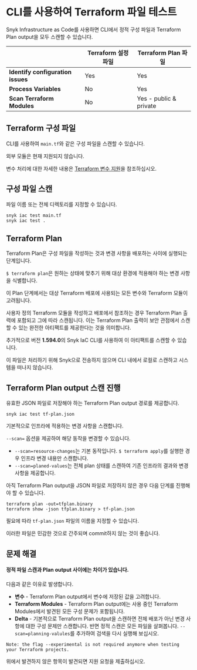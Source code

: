# CLI를 사용하여 Terraform 파일 테스트

Snyk Infrastructure as Code를 사용하면 CLI에서 정적 구성 파일과 Terraform Plan output을 모두 스캔할 수 있습니다.

|                                   | **Terraform 설정 파일** | **Terraform Plan 파일**  |
| --------------------------------- | ------------------- | ---------------------- |
| **Identify configuration issues** | Yes                 | Yes                    |
| **Process Variables**             | No                  | Yes                    |
| **Scan Terraform Modules**        | No                  | Yes - public & private |

## Terraform 구성 파일

CLI를 사용하여 `main.tf`와 같은 구성 파일을 스캔할 수 있습니다.

외부 모듈은 현재 지원되지 않습니다.

변수 처리에 대한 자세한 내용은 [Terraform 변수 지원](https://docs.snyk.io/products/snyk-infrastructure-as-code/scan-terraform-files/terraform-variables-support)을 참조하십시오.

## 구성 파일 스캔

파일 이름 또는 전체 디렉토리를 지정할 수 있습니다.

```
snyk iac test main.tf
snyk iac test .
```

## Terraform Plan

Terraform Plan은 구성 파일을 작성하는 것과 변경 사항을 배포하는 사이에 실행되는 단계입니다.

`$ terraform plan`은 원하는 상태에 맞추기 위해 대상 환경에 적용해야 하는 변경 사항을 식별합니다.

이 Plan 단계에서는 대상 Terraform 배포에 사용되는 모든 변수와 Terraform 모듈이 고려됩니다.

사용자 정의 Terraform 모듈을 작성하고 배포에서 참조하는 경우 Terraform Plan 출력에 포함되고 그에 따라 스캔됩니다. 이는 Terraform Plan 출력이 보안 관점에서 스캔할 수 있는 완전한 아티팩트를 제공한다는 것을 의미합니다.

추가적으로 버전 **1.594.0**의 Snyk IaC CLI를 사용하여 이 아티팩트를 스캔할 수 있습니다.

이 파일은 처리하기 위해 Snyk으로 전송하지 않으며 CLI 내에서 로컬로 스캔하고 시스템을 떠나지 않습니다.

## Terraform Plan output 스캔 진행

유효한 JSON 파일로 저장해야 하는 Terraform Plan output 경로를 제공합니다.

```
snyk iac test tf-plan.json
```

기본적으로 인프라에 적용하는 변경 사항을 스캔합니다.

`--scan=` 옵션을 제공하여 해당 동작을 변경할 수 있습니다.

* `--scan=resource-changes`는 기본 동작입니다. `$ terraform apply`를 실행한 경우 인프라 변경 내용만 스캔합니다.
* `--scan=planed-values`는 전체 plan 상태를 스캔하여 기존 인프라의 결과와 변경 사항을 제공합니다.

아직 Terraform Plan output을 JSON 파일로 저장하지 않은 경우 다음 단계를 진행해야 할 수 있습니다.

```
terraform plan -out=tfplan.binary
terraform show -json tfplan.binary > tf-plan.json
```

필요에 따라 `tf-plan.json` 파일의 이름을 지정할 수 있습니다.

이러한 파일은 민감한 것으로 간주되며 commit하지 않는 것이 좋습니다.

## 문제 해결

#### 정적 파일 스캔과 Plan output 사이에는 차이가 있습니다.

다음과 같은 이유로 발생합니다.

* **변수** - Terraform Plan output에서 변수에 저장된 값을 고려합니다.
* **Terraform Modules** - Terraform Plan output에는 사용 중인 Terraform Modules에서 발견된 모든 구성 문제가 포함됩니다.
* **Delta** - 기본적으로 Terraform Plan output을 스캔하면 전체 배포가 아닌 변경 사항에 대한 구성 문제만 스캔합니다. 반면 정적 스캔은 모든 파일을 살펴봅니다. `--scan=planning-valules`를 추가하여 검색을 다시 실행해 보십시오.

```
Note: the flag --experimental is not required anymore when testing your Terraform projects.
```

위에서 발견하지 않은 항목이 발견되면 지원 요청을 제출하십시오.
